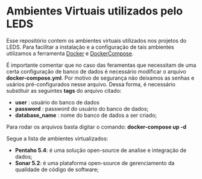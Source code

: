 # Ambientes Virtuais utilizados pelo LEDS
Esse repositório contem os ambientes virtuais utilizados nos projetos do LEDS. Para facilitar a instalação e a configuração de tais ambientes utilizamos a ferramenta [Docker](https://www.docker.com/) e [DockerCompose](https://www.docker.com/docker-compose).

 É importante comentar que no caso das feramentas que necessitam de uma certa configuração de banco de dados é necessário modificar o arquivo __docker-compose.yml__. Por motivo de segurança não deixamos as senhas e usários pré-configurados nesse arquivo. Dessa forma, é necessário substituir as seguintes __tags__ do arquivo citado:

 * __user__ : usuário do banco de dados
 * __password__ : password do usuário do banco de dados;
 * __database_name__ : nome do banco de dados a ser criado;

Para rodar os arquivos basta digitar o comando: **__docker-compose up -d__**

Segue a lista de ambientes virtualizados:
* __Pentaho 5.4__: é uma solução open-source de analise e integração de dados;
* __Sonar 5.2__: é uma plataforma open-source de gerenciamento da qualidade de código de software;

